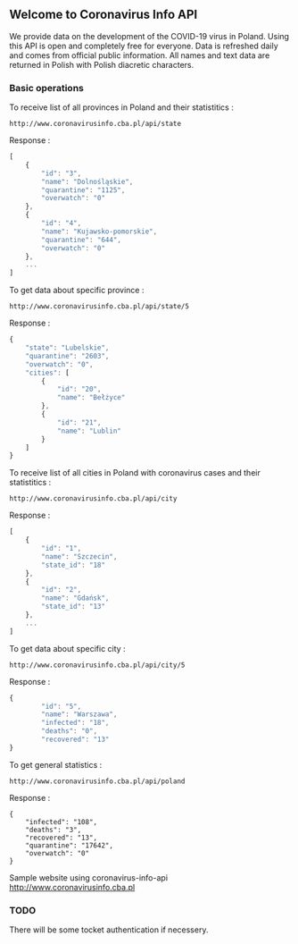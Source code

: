 ## Welcome to Coronavirus Info API

We provide data on the development of the COVID-19 virus in Poland. Using this API is open and completely free for everyone. Data is refreshed daily and comes from official public information. All names and text data are returned in Polish with Polish diacretic characters.

### Basic operations

To receive list of all provinces in Poland and their statistitics :

```
http://www.coronavirusinfo.cba.pl/api/state
```

Response :

```javascript
[
    {
        "id": "3",
        "name": "Dolnośląskie",
        "quarantine": "1125",
        "overwatch": "0"
    },
    {
        "id": "4",
        "name": "Kujawsko-pomorskie",
        "quarantine": "644",
        "overwatch": "0"
    },
    ...
]    
```
To get data about specific province :

```
http://www.coronavirusinfo.cba.pl/api/state/5
```

Response :

```javascript
{
    "state": "Lubelskie",
    "quarantine": "2603",
    "overwatch": "0",
    "cities": [
        {
            "id": "20",
            "name": "Bełżyce"
        },
        {
            "id": "21",
            "name": "Lublin"
        }
    ]
}		

```
To receive list of all cities in Poland with coronavirus cases and their statistitics :

```
http://www.coronavirusinfo.cba.pl/api/city
```

Response :

```javascript
[
    {
        "id": "1",
        "name": "Szczecin",
        "state_id": "18"
    },
    {
        "id": "2",
        "name": "Gdańsk",
        "state_id": "13"
    },
    ...
]    
```
To get data about specific city :

```
http://www.coronavirusinfo.cba.pl/api/city/5
```

Response :

```javascript
{
        "id": "5",
        "name": "Warszawa",
        "infected": "18",
        "deaths": "0",
        "recovered": "13"
}	

```

To get general statistics :
```
http://www.coronavirusinfo.cba.pl/api/poland
```
Response : 

```
{
    "infected": "108",
    "deaths": "3",
    "recovered": "13",
    "quarantine": "17642",
    "overwatch": "0"
}		
```
Sample website using coronavirus-info-api http://www.coronavirusinfo.cba.pl

### TODO
There will be some tocket authentication if necessery.
